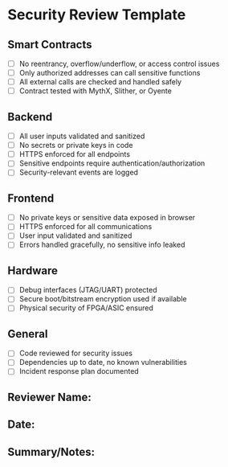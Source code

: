 # Security Review Template

## Smart Contracts
- [ ] No reentrancy, overflow/underflow, or access control issues
- [ ] Only authorized addresses can call sensitive functions
- [ ] All external calls are checked and handled safely
- [ ] Contract tested with MythX, Slither, or Oyente

## Backend
- [ ] All user inputs validated and sanitized
- [ ] No secrets or private keys in code
- [ ] HTTPS enforced for all endpoints
- [ ] Sensitive endpoints require authentication/authorization
- [ ] Security-relevant events are logged

## Frontend
- [ ] No private keys or sensitive data exposed in browser
- [ ] HTTPS enforced for all communications
- [ ] User input validated and sanitized
- [ ] Errors handled gracefully, no sensitive info leaked

## Hardware
- [ ] Debug interfaces (JTAG/UART) protected
- [ ] Secure boot/bitstream encryption used if available
- [ ] Physical security of FPGA/ASIC ensured

## General
- [ ] Code reviewed for security issues
- [ ] Dependencies up to date, no known vulnerabilities
- [ ] Incident response plan documented

## Reviewer Name:

## Date:

## Summary/Notes: 